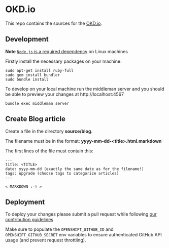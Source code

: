 # OKD.io

This repo contains the sources for the [OKD.io](https://www.okd.io/).

## Development

**Note** [`Node.js` is a required dependency](http://stackoverflow.com/a/6283074/6758654) on Linux machines

Firstly install the necessary packages on your machine:

```
sudo apt-get install ruby-full
sudo gem install bundler
sudo bundle install
```

To develop on your local machine run the middleman server and you
should be able to preview your changes at http://localhost:4567

```
bundle exec middleman server
```

## Create Blog article

Create a file in the directory **source/blog**. 

The filename must be in the format: **yyyy-mm-dd-\<title\>.html.markdown**

The first lines of the file must contain this:
```
---
title: <TITLE>
date: yyyy-mm-dd (exactly the same date as for the filename!)
tags: upgrade (choose tags to categorize articles)
---

< MARKDOWN :-) >
```

## Deployment

To deploy your changes please submit a pull request while following [our contribution guidelines](./CONTRIBUTING.md)

Make sure to populate the `OPENSHIFT_GITHUB_ID` and `OPENSHIFT_GITHUB_SECRET` env variables to ensure authenticated GitHub API usage (and prevent request throttling).
